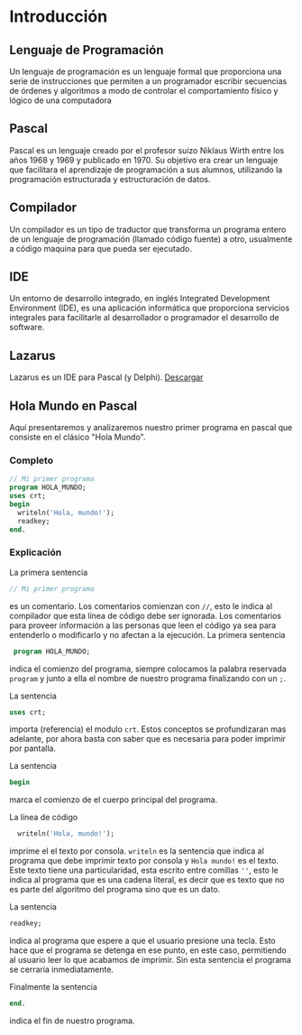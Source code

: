# Introducción 
## Lenguaje de Programación
Un lenguaje de programación es un lenguaje formal que proporciona una serie de instrucciones que permiten a un programador escribir secuencias de órdenes y algoritmos a modo de controlar el comportamiento físico y lógico de una computadora

## Pascal
Pascal es un lenguaje creado por el profesor suizo Niklaus Wirth entre los años 1968 y 1969 y publicado en 1970. Su objetivo era crear un lenguaje que facilitara el aprendizaje de programación a sus alumnos, utilizando la programación estructurada y estructuración de datos.

## Compilador
Un compilador es un tipo de traductor que transforma un programa entero de un lenguaje de programación (llamado código fuente) a otro, usualmente a código maquina para que pueda ser ejecutado.

## IDE
Un entorno de desarrollo integrado, en inglés Integrated Development Environment (IDE), es una aplicación informática que proporciona servicios integrales para facilitarle al desarrollador o programador el desarrollo de software.

## Lazarus
Lazarus es un IDE para Pascal (y Delphi). 
[Descargar](https://www.lazarus-ide.org/index.php?page=downloads)

## Hola Mundo en Pascal
Aquí presentaremos y analizaremos nuestro primer programa en pascal que consiste en el clásico "Hola Mundo".
### Completo
```pascal
// Mi primer programa
program HOLA_MUNDO;
uses crt;
begin
  writeln('Hola, mundo!');
  readkey;
end.
```
### Explicación
La primera sentencia
```pascal
// Mi primer programa
```
es un comentario. Los comentarios comienzan con `//`, esto le indica al compilador que esta línea de código debe ser ignorada. Los comentarios para proveer información a las personas que leen el código ya sea para entenderlo o modificarlo y no afectan a la ejecución.
La primera sentencia
```pascal
 program HOLA_MUNDO;
 ```
indica el comienzo del programa, siempre colocamos la palabra reservada `program` y junto a ella el nombre de nuestro programa finalizando con un `;`.

La sentencia 
```pascal
uses crt;
```
importa (referencia) el modulo `crt`. Estos conceptos se profundizaran mas adelante, por ahora basta con saber que es necesaria para poder imprimir por pantalla.

La sentencia
```pascal
begin
```
marca el comienzo de el cuerpo principal del programa.

La línea de código 
```pascal
  writeln('Hola, mundo!');
  ```
imprime el el texto por consola. `writeln` es la sentencia que indica al programa que debe imprimir texto por consola y `Hola mundo!` es el texto. Este texto tiene una particularidad, esta escrito entre comillas `''`, esto le indica al programa que es una cadena literal, es decir que es texto que no es parte del algoritmo del programa sino que es un dato.

La sentencia
```pascal
readkey;
```
indica al programa que espere a que el usuario presione una tecla. Esto hace que el programa se detenga en ese punto, en este caso, permitiendo al usuario leer lo que acabamos de imprimir. Sin esta sentencia el programa se cerraría inmediatamente.

Finalmente la sentencia
```pascal
end.
```
indica el fin de nuestro programa.